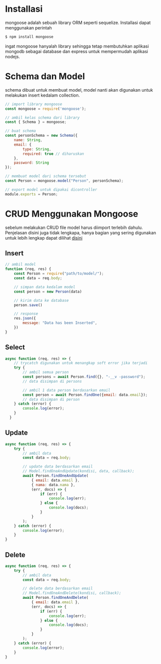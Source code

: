 # Installasi
mongoose adalah sebuah library ORM seperti sequelize. Installasi dapat menggunakan perintah
```bash
$ npm install mongoose
```
ingat mongoose hanyalah library sehingga tetap membutuhkan aplikasi mongodb sebagai database dan express untuk mempermudah aplikasi nodejs.

# Schema dan Model
schema dibuat untuk membuat model, model nanti akan digunakan untuk melakukan insert kedalam collection.
```js
// import library mongoose
const mongoose = require('mongoose');

// ambil kelas schema dari library
const { Schema } = mongoose;

// buat schema
const personSchema = new Schema({
    name: String,
    email: {
        type: String,
        required: true // diharuskan
    },
    password: String
});

// membuat model dari schema tersebut
const Person = mongoose.model("Person", personSchema);

// export model untuk dipakai dicontroller
module.exports = Person;
```

# CRUD Menggunakan Mongoose
sebelum melakukan CRUD file model harus diimport terlebih dahulu. Penjelasan disini juga tidak lengkapa, hanya bagian yang sering digunakan untuk lebih lengkap dapat dilihat [disini](https://www.gdoogle.com/search?q=mongoose+documentation)

## Insert
```js
// ambil model
function (req, res) {
    const Person = require("path/to/model/");
    const data = req.body;

    // simpan data kedalam model
    const person = new Person(data)

    // kirim data ke database
    person.save()

    // response
    res.json({
        message: "Data has been Inserted",
    })
}
```

## Select
```js
async function (req, res) => {
    // trycatch digunakan untuk menangkap soft error jika terjadi
    try {
        // ambil semua person
        const persons = await Person.find({}, "-__v -password");
        // data disimpan di persons

        // ambil 1 data person berdasarkan email
        const person = await Person.findOne({email: data.email});
        // data disimpan di person
    } catch (error) {
        console.log(error);
    }
  }
```

## Update
```js
async function (req, res) => {
    try {
        // ambil data
        const data = req.body;

        // update data berdasarkan email
        // Model.findOneAndUpdate(kondisi, data, callback);
        await Person.findOneAndUpdate(
            { email: data.email },
            { nama: data.nama },
            (err, docs) => {
                if (err) {
                    console.log(err);
                } else {
                    console.log(docs);
                }
            }
        );
    } catch (error) {
        console.log(error);
    }
}
```

## Delete
```js
async function (req, res) => {
    try {
        // ambil data
        const data = req.body;

        // delete data berdasarkan email
        // Model.findOneAndDelete(kondisi, callback);
        await Person.findOneAndDelete(
            { email: data.email },
            (err, docs) => {
                if (err) {
                    console.log(err);
                } else {
                    console.log(docs);
                }
            }
        );
    } catch (error) {
        console.log(error);
    }
}
```
